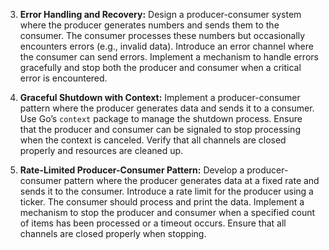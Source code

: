 3. **Error Handling and Recovery:**
   Design a producer-consumer system where the producer generates numbers and sends them to the consumer. The consumer processes these numbers but occasionally encounters errors (e.g., invalid data). Introduce an error channel where the consumer can send errors. Implement a mechanism to handle errors gracefully and stop both the producer and consumer when a critical error is encountered.

4. **Graceful Shutdown with Context:**
   Implement a producer-consumer pattern where the producer generates data and sends it to a consumer. Use Go’s `context` package to manage the shutdown process. Ensure that the producer and consumer can be signaled to stop processing when the context is canceled. Verify that all channels are closed properly and resources are cleaned up.

5. **Rate-Limited Producer-Consumer Pattern:**
   Develop a producer-consumer pattern where the producer generates data at a fixed rate and sends it to the consumer. Introduce a rate limit for the producer using a ticker. The consumer should process and print the data. Implement a mechanism to stop the producer and consumer when a specified count of items has been processed or a timeout occurs. Ensure that all channels are closed properly when stopping.